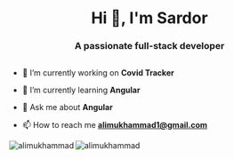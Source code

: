 <!-- ### Hi there 👋

**alimukhammad/alimukhammad** is a ✨ _special_ ✨ repository because its `README.md` (this file) appears on your GitHub profile.

Here are some ideas to get you started:

- 🔭 I’m currently working on ...
- 🌱 I’m currently learning ...
- 👯 I’m looking to collaborate on ...
- 🤔 I’m looking for help with ...
- 💬 Ask me about ...
- 📫 How to reach me: ...
- 😄 Pronouns: ...
- ⚡ Fun fact: ...
 -->

<h1 align="center">Hi 👋, I'm Sardor</h1>
<h3 align="center">A passionate full-stack developer</h3>
<img>


- 🔭 I’m currently working on **Covid Tracker**

- 🌱 I’m currently learning **Angular**

- 💬 Ask me about **Angular**

- 📫 How to reach me **alimukhammad1@gmail.com**

<p><img align="left" src="https://github-readme-stats.vercel.app/api/top-langs?username=alimukhammad&show_icons=true&locale=en&layout=compact" alt="alimukhammad" /></p>

<p><img align="center" src="https://github-readme-streak-stats.herokuapp.com/?user=alimukhammad&" alt="alimukhammad" /></p>
